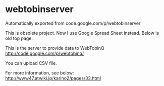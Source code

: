 # webtobinserver
Automatically exported from code.google.com/p/webtobinserver

This is obsolete project. Now I use Google Spread Sheet instead.
Below is old top page:

This is the server to provide data to WebTobinQ http://code.google.com/p/webtobinq/

You can upload CSV file.

For more information, see below: http://www47.atwiki.jp/karino2/pages/33.html
